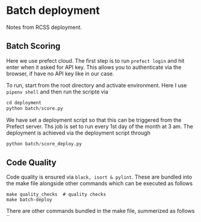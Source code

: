 # Batch deployment

Notes from RCSS deployment.

## Batch Scoring

Here we use prefect cloud. The first step is to run `prefect login` and hit enter when it asked for API key. This allows you to authenticate via the browser, if have no API key like in our case.

To run, start from the root directory and  activate environment. Here I use `pipenv shell` and then run the scripte via

```python
cd deployment
python batch/score.py
```

We have set a deployment script so that this can be triggered from the Prefect server. Ths job is set to run every 1st day of the month at 3 am. The deployment is achieved via the deployment script through

```python
python batch/score_deploy.py
```

## Code Quality

Code quality is ensured via `black, isort & pylint`. These are bundled into the make file alongside other commands which can be executed as follows

```shell
make quality_checks  # quality checks
make batch-deploy
```

There are other commands bundled in the make file, summerized as follows
``
